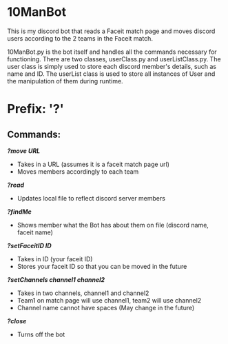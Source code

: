 # 10ManBot

This is my discord bot that reads a Faceit match page and moves discord users according to the 2 teams in the Faceit match.


10ManBot.py is the bot itself and handles all the commands necessary for functioning. There are two classes, userClass.py and userListClass.py. The user class is simply used to store each discord member's details, such as name and ID. The userList class is used to store all instances of User and the manipulation of them during runtime.



<h1>Prefix: '?'</h1>

<h2>Commands:</h2>

<b><i>?move URL</i></b>
- Takes in a URL (assumes it is a faceit match page url)
- Moves members accordingly to each team

<b><i>?read</i></b>
- Updates local file to reflect discord server members

<b><i>?findMe</i></b>
- Shows member what the Bot has about them on file (discord name, faceit name)

<b><i>?setFaceitID ID</i></b>
- Takes in ID (your faceit ID)
- Stores your faceit ID so that you can be moved in the future

<b><i>?setChannels channel1 channel2</i></b>
- Takes in two channels, channel1 and channel2
- Team1 on match page will use channel1, team2 will use channel2
- Channel name cannot have spaces (May change in the future)

<b><i>?close</i></b>
- Turns off the bot
